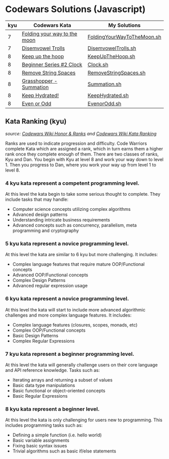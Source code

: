 # Codewars Solutions (Javascript)
| kyu | Codewars Kata | My Solutions |
| --- | --- | --- |
| 7 | [Folding your way to the moon](https://www.codewars.com/kata/58f0ba42e89aa6158400000e) | [FoldingYourWayToTheMoon.sh](https://github.com/Jack-2077/Codewars-solutions-Shell/blob/main/7-kyu/FoldingYourWayToTheMoon.sh) |
| 7 | [Disemvowel Trolls](https://www.codewars.com/kata/52fba66badcd10859f00097e) | [DisemvowelTrolls.sh](https://github.com/Jack-2077/Codewars-solutions-Shell/blob/main/7-kyu/DisemvowelTrolls.sh) |
| 8 | [Keep up the hoop](https://www.codewars.com/kata/55cb632c1a5d7b3ad0000145) | [KeepUpTheHoop.sh](https://github.com/Jack-2077/Codewars-solutions-Shell/blob/main/8%20kyu/KeepUpTheHoop.sh) |
| 8 | [Beginner Series #2 Clock](https://www.codewars.com/kata/55f9bca8ecaa9eac7100004a) | [Clock.sh](https://github.com/Jack-2077/Codewars-solutions-Shell/blob/main/8-kyu/Clock.sh) |
| 8 | [Remove String Spaces](https://www.codewars.com/kata/57eae20f5500ad98e50002c5) | [RemoveStringSpaces.sh](https://github.com/Jack-2077/Codewars-solutions-Shell/blob/main/8-kyu/RemoveStringSpaces.sh) |
| 8 | [Grasshopper - Summation](https://www.codewars.com/kata/55d24f55d7dd296eb9000030) | [Summation.sh](https://github.com/Jack-2077/Codewars-solutions-Shell/blob/main/8-kyu/Summation.sh) |
| 8 | [Keep Hydrated!](https://www.codewars.com/kata/582cb0224e56e068d800003c) | [KeepHydrated.sh](https://github.com/Jack-2077/Codewars-solutions-Shell/blob/main/8-kyu/KeepHydrated.sh) |
| 8 | [Even or Odd](https://www.codewars.com/kata/53da3dbb4a5168369a0000fe) | [EvenorOdd.sh](https://github.com/Jack-2077/Codewars-solutions-Shell/blob/main/8-kyu/EvenorOdd.sh) |

## Kata Ranking (kyu)
*source: [Codewars Wiki Honor & Ranks](https://github.com/Codewars/codewars.com/wiki/Honor-&-Ranks) and [Codewars Wiki Kata Ranking](https://github.com/Codewars/codewars.com/wiki/Kata-Ranking)*

Ranks are used to indicate progression and difficulty. Code Warriors complete Kata which are assigned a rank, which in turn earns them a higher rank once they complete enough of them. There are two classes of ranks, Kyu and Dan. You begin with Kyu at level 8 and work your way down to level 1. Then you progress to Dan, where you work your way up from level 1 to level 8.

<!--
### **1 kyu** kata represent a proficient programming level.

At this level kata are similar to 2 kyu but more challenging. They may include concepts such as:
* Advanced AI/machine learning algorithms
* Complex interpreters and compilers
* Complex Mini-programs with multiple feature requirements (such as a complete markdown parser)
-->
<!--
### **2 kyu** kata represent a proficient programming level.

At this level kata require a mature understanding of complex programming concepts - concepts such as:
* Complex AI/machine learning algorithms
* Reverse engineering techniques
* Basic interpreters and compilers
* Basic mini-programs with multiple feature requirements (such as a basic markdown parser)
-->
<!--
### **3 kyu** kata represent a competent programming level.

At this level the kata are similar to 4 kyu but are more challenging. They include tasks that may handle:
* Computer science concepts utilizing advanced algorithms
* Ability to implement advanced requirements in a scalable fashion
* Basic AI/machine learning algorithms
* Detailed usage of advanced concepts such as concurrency, parallelism and cryptography
-->
### **4 kyu** kata represent a competent programming level.

At this level the kata begin to take some serious thought to complete. They include tasks that may handle:
* Computer science concepts utilizing complex algorithms
* Advanced design patterns
* Understanding intricate business requirements
* Advanced concepts such as concurrency, parallelism, meta programming and cryptography

### **5 kyu** kata represent a novice programming level.

At this level the kata are similar to 6 kyu but more challenging. It includes:
* Complex language features that require mature OOP/Functional concepts
* Advanced OOP/Functional concepts
* Complex Design Patterns
* Advanced regular expression usage

### **6 kyu** kata represent a novice programming level.

At this level the kata will start to include more advanced algorithmic challenges and more complex language features. It includes:
* Complex language features (closures, scopes, monads, etc)
* Complex OOP/Functional concepts
* Basic Design Patterns
* Complex Regular Expressions

### **7 kyu** kata represent a beginner programming level.

At this level the kata will generally challenge users on their core language and API reference knowledge. Tasks such as:
* Iterating arrays and returning a subset of values
* Basic data type manipulations
* Basic functional or object-oriented concepts
* Basic Regular Expressions

### **8 kyu** kata represent a beginner level.

At this level the kata is only challenging for users new to programming. This includes programming tasks such as:
* Defining a simple function (i.e. hello world)
* Basic variable assignments
* Fixing basic syntax issues
* Trivial algorithms such as basic if/else statements
